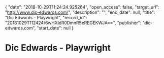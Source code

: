 {
  "date": "2018-10-29T11:24:24.925264", 
  "open_access": false, 
  "target_url": "http://www.dic-edwards.com/", 
  "description": "", 
  "end_date": null, 
  "title": "Dic Edwards - Playwright", 
  "record_id": "20181029T112424/6wHXIdR0DmnR5eREGEKWJA==", 
  "publisher": "dic-edwards.com", 
  "start_date": null
}

# Dic Edwards - Playwright

